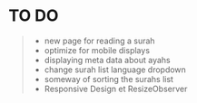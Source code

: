 <h1>TO DO  </h1>

> - new page for reading a surah
>- optimize for mobile displays
>- displaying meta data about ayahs
>- change surah list language dropdown
>- someway of sorting the surahs list
>- Responsive Design et ResizeObserver 